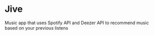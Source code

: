 # Jive
Music app that uses Spotify API and Deezer API to recommend music based on your previous listens
